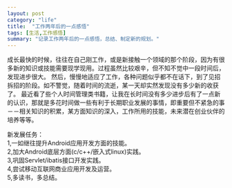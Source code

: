 ```yaml
---
layout: post
category: "life"
title:  "工作两年后的一点感悟"
tags: [生活,工作感悟]
summary: "记录工作两年后的一点感悟，总结、制定新的规划。"
---
```

成长最快的时候，往往在自己刚工作，或是新接触一个领域的那个阶段，因为有很多新的知识或技能需要现学现用。过程虽然比较艰辛，但不知不觉中一段时间后，发现进步很大。 然后，慢慢地适应了工作，各种问题似乎都不在话下，到了见招拆招的阶段。如不警觉，随着时间的流逝，某一天却实然发现没有多少新的收获了。 最近看了些个人时间管理类书籍，让我在长时间没有多少进步后有了一点新的认识，那就是多花时间做一些有利于长期职业发展的事情，即重要但不紧急的事－－相关知识的积累，某方面知识的深入，工作所用的技能，未来潜在创业伙伴的培养等等。

新发展任务：<br/>
1,一如继往提升Android应用开发方面的技能。<br/>
2,加大Android底层方面(c/c++/嵌入式linux)实践。<br/>
3,巩固Servlet/ibatis接口开发实践。<br/>
4,尝试移动互联网商业应用开发及运营。<br/>
5,多读书，多总结。